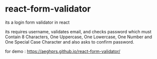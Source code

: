 # react-form-validator

its a login form validator in react

its requires username, validates email, and checks password which must Contain 8 Characters, One Uppercase, One Lowercase, One Number and One Special Case Character and also asks to confirm password.

for demo : https://aeghprs.github.io/react-form-validator/

